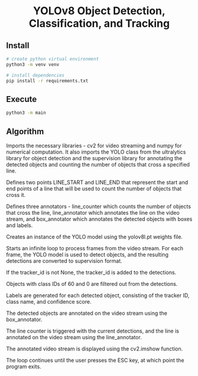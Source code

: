 <h1 align="center">YOLOv8 Object Detection, Classification, and Tracking</h1>

## Install

```bash
# create python virtual environment
python3 -m venv venv

# install dependencies
pip install -r requirements.txt
```

## Execute

```bash
python3 -m main
```

## Algorithm 


Imports the necessary libraries - cv2 for video streaming and numpy for numerical computation. It also imports the YOLO class from the ultralytics library for object detection and the supervision library for annotating the detected objects and counting the number of objects that cross a specified line.

Defines two points LINE_START and LINE_END that represent the start and end points of a line that will be used to count the number of objects that cross it.

Defines three annotators - line_counter which counts the number of objects that cross the line, line_annotator which annotates the line on the video stream, and box_annotator which annotates the detected objects with boxes and labels.

Creates an instance of the YOLO model using the yolov8l.pt weights file.

Starts an infinite loop to process frames from the video stream. For each frame, the YOLO model is used to detect objects, and the resulting detections are converted to supervision format.

If the tracker_id is not None, the tracker_id is added to the detections.

Objects with class IDs of 60 and 0 are filtered out from the detections.

Labels are generated for each detected object, consisting of the tracker ID, class name, and confidence score.

The detected objects are annotated on the video stream using the box_annotator.

The line counter is triggered with the current detections, and the line is annotated on the video stream using the line_annotator.

The annotated video stream is displayed using the cv2.imshow function.

The loop continues until the user presses the ESC key, at which point the program exits.

